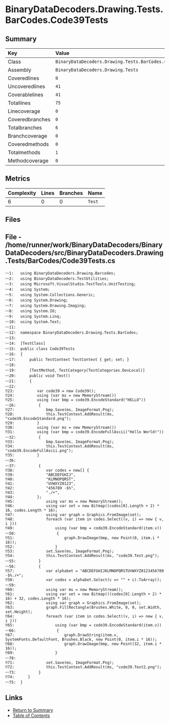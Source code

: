 ﻿# BinaryDataDecoders.Drawing.Tests.BarCodes.Code39Tests

## Summary

| Key             | Value                                                   |
| :-------------- | :------------------------------------------------------ |
| Class           | `BinaryDataDecoders.Drawing.Tests.BarCodes.Code39Tests` |
| Assembly        | `BinaryDataDecoders.Drawing.Tests`                      |
| Coveredlines    | `0`                                                     |
| Uncoveredlines  | `41`                                                    |
| Coverablelines  | `41`                                                    |
| Totallines      | `75`                                                    |
| Linecoverage    | `0`                                                     |
| Coveredbranches | `0`                                                     |
| Totalbranches   | `6`                                                     |
| Branchcoverage  | `0`                                                     |
| Coveredmethods  | `0`                                                     |
| Totalmethods    | `1`                                                     |
| Methodcoverage  | `0`                                                     |

## Metrics

| Complexity | Lines | Branches | Name    |
| :--------- | :---- | :------- | :------ |
| 6          | 0     | 0        | `Test`  |

## Files

## File - /home/runner/work/BinaryDataDecoders/BinaryDataDecoders/src/BinaryDataDecoders.Drawing.Tests/BarCodes/Code39Tests.cs

```CSharp
〰1:   using BinaryDataDecoders.Drawing.Barcodes;
〰2:   using BinaryDataDecoders.TestUtilities;
〰3:   using Microsoft.VisualStudio.TestTools.UnitTesting;
〰4:   using System;
〰5:   using System.Collections.Generic;
〰6:   using System.Drawing;
〰7:   using System.Drawing.Imaging;
〰8:   using System.IO;
〰9:   using System.Linq;
〰10:  using System.Text;
〰11:  
〰12:  namespace BinaryDataDecoders.Drawing.Tests.BarCodes;
〰13:  
〰14:  [TestClass]
〰15:  public class Code39Tests
〰16:  {
〰17:      public TestContext TestContext { get; set; }
〰18:  
〰19:      [TestMethod, TestCategory(TestCategories.DevLocal)]
〰20:      public void Test()
〰21:      {
〰22:  
‼23:          var code39 = new Code39();
‼24:          using (var ms = new MemoryStream())
‼25:          using (var bmp = code39.EncodeStandard("HELLO"))
〰26:          {
‼27:              bmp.Save(ms, ImageFormat.Png);
‼28:              this.TestContext.AddResult(ms, "code39.EncodeStandard.png");
‼29:          }
‼30:          using (var ms = new MemoryStream())
‼31:          using (var bmp = code39.EncodeFullAscii("Hello World!"))
〰32:          {
‼33:              bmp.Save(ms, ImageFormat.Png);
‼34:              this.TestContext.AddResult(ms, "code39.EncodeFullAscii.png");
‼35:          }
〰36:  
〰37:          {
‼38:              var codes = new[] {
‼39:              "ABCDEFGHIJ",
‼40:              "KLMNOPQRST",
‼41:              "UVWXYZ0123",
‼42:              "456789 -$%",
‼43:              "./+",
‼44:          };
‼45:              using var ms = new MemoryStream();
‼46:              using var set = new Bitmap((codes[0].Length + 2) * 16, codes.Length * 16);
‼47:              using var graph = Graphics.FromImage(set);
‼48:              foreach (var item in codes.Select((v, i) => new { v, i }))
‼49:                  using (var bmp = code39.EncodeStandard(item.v))
〰50:                  {
‼51:                      graph.DrawImage(bmp, new Point(0, item.i * 16));
‼52:                  }
‼53:              set.Save(ms, ImageFormat.Png);
‼54:              this.TestContext.AddResult(ms, "code39.Test.png");
〰55:          }
〰56:          {
‼57:              var alphabet = "ABCDEFGHIJKLMNOPQRSTUVWXYZ0123456789 -$%./+";
‼58:              var codes = alphabet.Select(c => "" + c).ToArray();
〰59:  
‼60:              using var ms = new MemoryStream();
‼61:              using var set = new Bitmap(((codes[0].Length + 2) * 16) + 32, codes.Length * 16);
‼62:              using var graph = Graphics.FromImage(set);
‼63:              graph.FillRectangle(Brushes.White, 0, 0, set.Width, set.Height);
‼64:              foreach (var item in codes.Select((v, i) => new { v, i }))
‼65:                  using (var bmp = code39.EncodeStandard(item.v))
〰66:                  {
‼67:                      graph.DrawString(item.v, SystemFonts.DefaultFont, Brushes.Black, new Point(0, item.i * 16));
‼68:                      graph.DrawImage(bmp, new Point(32, item.i * 16));
‼69:                  }
〰70:  
‼71:              set.Save(ms, ImageFormat.Png);
‼72:              this.TestContext.AddResult(ms, "code39.Test2.png");
〰73:          }
‼74:      }
〰75:  }
```

## Links

* [Return to Summary](Summary.md)
* [Table of Contents](../TOC.md)

